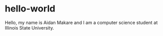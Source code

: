 # hello-world

Hello, my name is Aidan Makare and I am a computer science student at Illinois State University.
